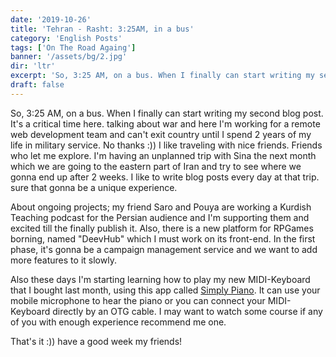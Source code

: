 ```yaml
---
date: '2019-10-26'
title: 'Tehran - Rasht: 3:25AM, in a bus'
category: 'English Posts'
tags: ['On The Road Againg']
banner: '/assets/bg/2.jpg'
dir: 'ltr'
excerpt: 'So, 3:25 AM, on a bus. When I finally can start writing my second blog post.'
draft: false
---
```


So, 3:25 AM, on a bus. When I finally can start writing my second blog post. It's a critical time here. talking about war and here I'm working for a remote web development team and can't exit country until I spend 2 years of my life in military service. No thanks :))
I like traveling with nice friends. Friends who let me explore. I'm having an unplanned trip with Sina the next month which we are going to the eastern part of Iran and try to see where we gonna end up after 2 weeks. I like to write blog posts every day at that trip. sure that gonna be a unique experience.

About ongoing projects; my friend Saro and Pouya are working a Kurdish Teaching podcast for the Persian audience and I'm supporting them and excited till the finally publish it. Also, there is a new platform for RPGames borning, named "DeevHub" which I must work on its front-end. In the first phase, it's gonna be a campaign management service and we want to add more features to it slowly.

Also these days I'm starting learning how to play my new MIDI-Keyboard that I bought last month, using this app called [Simply Piano](https://play.google.com/store/apps/details?id=com.joytunes.simplypiano&hl=en). It can use your mobile microphone to hear the piano or you can connect your MIDI-Keyboard directly by an OTG cable. I may want to watch some course if any of you with enough experience recommend me one.

That's it :)) have a good week my friends!
